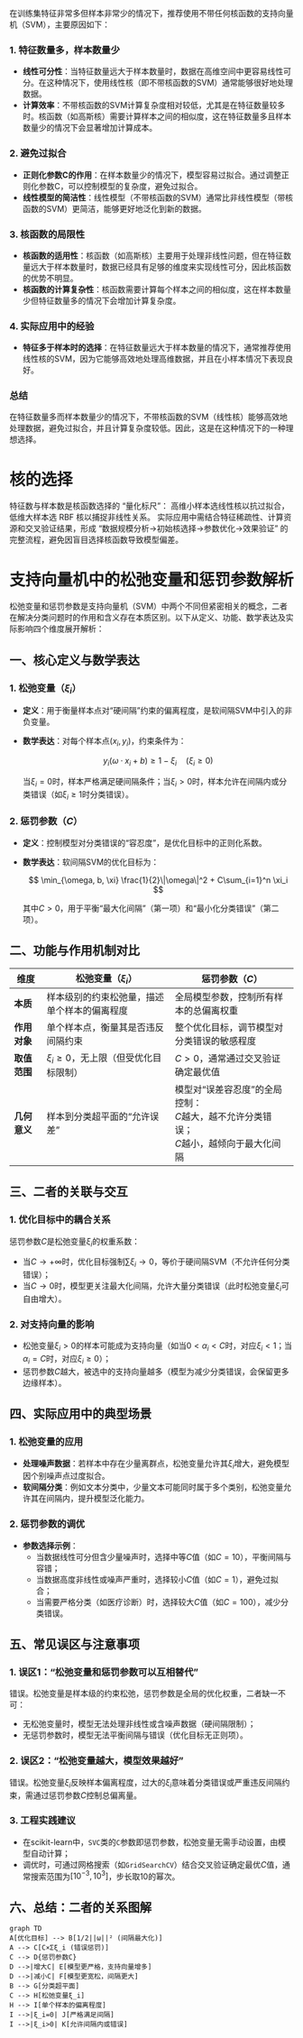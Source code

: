 在训练集特征非常多但样本非常少的情况下，推荐使用不带任何核函数的支持向量机（SVM），主要原因如下：

### 1. **特征数量多，样本数量少**
- **线性可分性**：当特征数量远大于样本数量时，数据在高维空间中更容易线性可分。在这种情况下，使用线性核（即不带核函数的SVM）通常能够很好地处理数据。
- **计算效率**：不带核函数的SVM计算复杂度相对较低，尤其是在特征数量较多时。核函数（如高斯核）需要计算样本之间的相似度，这在特征数量多且样本数量少的情况下会显著增加计算成本。

### 2. **避免过拟合**
- **正则化参数C的作用**：在样本数量少的情况下，模型容易过拟合。通过调整正则化参数C，可以控制模型的复杂度，避免过拟合。
- **线性模型的简洁性**：线性模型（不带核函数的SVM）通常比非线性模型（带核函数的SVM）更简洁，能够更好地泛化到新的数据。

### 3. **核函数的局限性**
- **核函数的适用性**：核函数（如高斯核）主要用于处理非线性问题，但在特征数量远大于样本数量时，数据已经具有足够的维度来实现线性可分，因此核函数的优势不明显。
- **核函数的计算复杂性**：核函数需要计算每个样本之间的相似度，这在样本数量少但特征数量多的情况下会增加计算复杂度。

### 4. **实际应用中的经验**
- **特征多于样本时的选择**：在特征数量远大于样本数量的情况下，通常推荐使用线性核的SVM，因为它能够高效地处理高维数据，并且在小样本情况下表现良好。

### 总结
在特征数量多而样本数量少的情况下，不带核函数的SVM（线性核）能够高效地处理数据，避免过拟合，并且计算复杂度较低。因此，这是在这种情况下的一种理想选择。

# 核的选择
特征数与样本数是核函数选择的 “量化标尺”：
高维小样本选线性核以抗过拟合，低维大样本选 RBF 核以捕捉非线性关系。
实际应用中需结合特征稀疏性、计算资源和交叉验证结果，形成 “数据规模分析→初始核选择→参数优化→效果验证” 的完整流程，避免因盲目选择核函数导致模型偏差。


# 支持向量机中的松弛变量和惩罚参数解析

松弛变量和惩罚参数是支持向量机（SVM）中两个不同但紧密相关的概念，二者在解决分类问题时的作用和含义存在本质区别。以下从定义、功能、数学表达及实际影响四个维度展开解析：

## 一、核心定义与数学表达

### 1. **松弛变量（$\xi_i$）**
- **定义**：用于衡量样本点对“硬间隔”约束的偏离程度，是软间隔SVM中引入的非负变量。
- **数学表达**：对每个样本点$(x_i, y_i)$，约束条件为：

  $$
  y_i(\omega \cdot x_i + b) \geq 1 - \xi_i \quad (\xi_i \geq 0)
  $$

  当$\xi_i = 0$时，样本严格满足硬间隔条件；当$\xi_i > 0$时，样本允许在间隔内或分类错误（如$\xi_i \geq 1$时分类错误）。

### 2. **惩罚参数（$C$）**
- **定义**：控制模型对分类错误的“容忍度”，是优化目标中的正则化系数。
- **数学表达**：软间隔SVM的优化目标为：

  $$
  \min_{\omega, b, \xi} \frac{1}{2}\|\omega\|^2 + C\sum_{i=1}^n \xi_i
  $$

  其中$C > 0$，用于平衡“最大化间隔”（第一项）和“最小化分类错误”（第二项）。

## 二、功能与作用机制对比

| **维度**       | **松弛变量（$\xi_i$）**                          | **惩罚参数（$C$）**                          |
|----------------|------------------------------------------------|---------------------------------------------|
| **本质**       | 样本级别的约束松弛量，描述单个样本的偏离程度    | 全局模型参数，控制所有样本的总偏离权重      |
| **作用对象**   | 单个样本点，衡量其是否违反间隔约束              | 整个优化目标，调节模型对分类错误的敏感程度    |
| **取值范围**   | $\xi_i \geq 0$，无上限（但受优化目标限制）       | $C > 0$，通常通过交叉验证确定最优值          |
| **几何意义**   | 样本到分类超平面的“允许误差”                    | 模型对“误差容忍度”的全局控制：<br>$C$越大，越不允许分类错误；<br>$C$越小，越倾向于最大化间隔 |

## 三、二者的关联与交互

### 1. **优化目标中的耦合关系**  
惩罚参数$C$是松弛变量$\xi_i$的权重系数：  
- 当$C \to +\infty$时，优化目标强制$\sum \xi_i \to 0$，等价于硬间隔SVM（不允许任何分类错误）；  
- 当$C \to 0$时，模型更关注最大化间隔，允许大量分类错误（此时松弛变量$\xi_i$可自由增大）。

### 2. **对支持向量的影响**  
- 松弛变量$\xi_i > 0$的样本可能成为支持向量（如当$0 < \alpha_i < C$时，对应$\xi_i < 1$；当$\alpha_i = C$时，对应$\xi_i \geq 0$）；  
- 惩罚参数$C$越大，被选中的支持向量越多（模型为减少分类错误，会保留更多边缘样本）。

## 四、实际应用中的典型场景

### 1. **松弛变量的应用**
- **处理噪声数据**：若样本中存在少量离群点，松弛变量允许其$\xi_i$增大，避免模型因个别噪声点过度拟合。  
- **软间隔分类**：例如文本分类中，少量文本可能同时属于多个类别，松弛变量允许其在间隔内，提升模型泛化能力。

### 2. **惩罚参数的调优**
- **参数选择示例**：  
  - 当数据线性可分但含少量噪声时，选择中等$C$值（如$C=10$），平衡间隔与容错；  
  - 当数据高度非线性或噪声严重时，选择较小$C$值（如$C=1$），避免过拟合；  
  - 当需要严格分类（如医疗诊断）时，选择较大$C$值（如$C=100$），减少分类错误。

## 五、常见误区与注意事项

### 1. **误区1：“松弛变量和惩罚参数可以互相替代”**  
错误。松弛变量是样本级的约束松弛，惩罚参数是全局的优化权重，二者缺一不可：  
- 无松弛变量时，模型无法处理非线性或含噪声数据（硬间隔限制）；  
- 无惩罚参数时，模型无法平衡间隔与错误（优化目标无正则项）。

### 2. **误区2：“松弛变量越大，模型效果越好”**  
错误。松弛变量$\xi_i$反映样本偏离程度，过大的$\xi_i$意味着分类错误或严重违反间隔约束，需通过惩罚参数$C$控制总偏离量。

### 3. **工程实践建议**  
- 在scikit-learn中，`SVC`类的`C`参数即惩罚参数，松弛变量无需手动设置，由模型自动计算；  
- 调优时，可通过网格搜索（如`GridSearchCV`）结合交叉验证确定最优$C$值，通常搜索范围为$[10^{-3}, 10^3]$，步长取10的幂次。

## 六、总结：二者的关系图解

```mermaid
graph TD
A[优化目标] --> B[1/2||ω||² (间隔最大化)]
A --> C[C×Σξ_i (错误惩罚)]
C --> D{惩罚参数C}
D -->|增大C| E[模型更严格，支持向量增多]
D -->|减小C| F[模型更宽松，间隔更大]
B --> G[分类超平面]
C --> H[松弛变量ξ_i]
H --> I[单个样本的偏离程度]
I -->|ξ_i=0| J[严格满足间隔]
I -->|ξ_i>0| K[允许间隔内或错误]
```
```